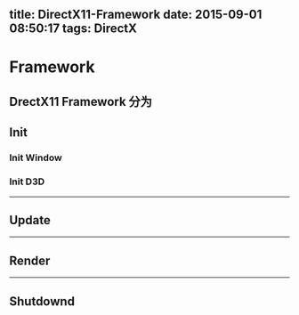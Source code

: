 title: DirectX11-Framework
date: 2015-09-01 08:50:17
tags: DirectX
---
# Framework
DrectX11 Framework 分为
---
## Init

### Init Window

### Init D3D

---
## Update

---
## Render

---
## Shutdownd